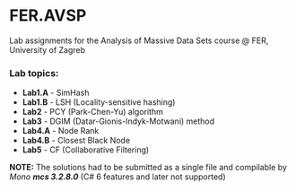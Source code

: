 # FER.AVSP
Lab assignments for the Analysis of Massive Data Sets course @ FER, University of Zagreb

### Lab topics:
- **Lab1.A** - SimHash
- **Lab1.B** - LSH (Locality-sensitive hashing)
- **Lab2** - PCY (Park-Chen-Yu) algorithm
- **Lab3** - DGIM (Datar-Gionis-Indyk-Motwani) method
- **Lab4.A** - Node Rank
- **Lab4.B** - Closest Black Node
- **Lab5** - CF (Collaborative Filtering)

**NOTE:** The solutions had to be submitted as a single file and compilable by _Mono **mcs 3.2.8.0**_ (C# 6 features and later not supported)
